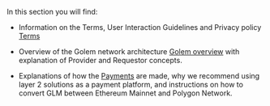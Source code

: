 In this section you will find:

* Information on the Terms,  User Interaction Guidelines and Privacy policy [Terms](./terms.md)

* Overview of the Golem network architecture [Golem overview](./golem-overview.md) with explanation of Provider and Requestor concepts.

* Explanations of how the [Payments](./payments-explained.md) are made, why we recommend using layer 2 solutions as a payment platform, and instructions on how to convert GLM between Ethereum Mainnet and Polygon Network.




